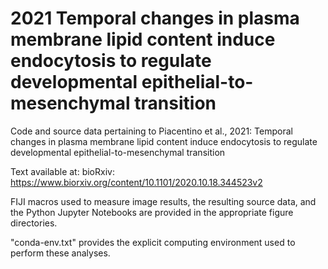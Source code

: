 # 2021 Temporal changes in plasma membrane lipid content induce endocytosis to regulate developmental epithelial-to-mesenchymal transition
Code and source data pertaining to Piacentino et al., 2021: Temporal changes in plasma membrane lipid content induce endocytosis to regulate developmental epithelial-to-mesenchymal transition

Text available at:
bioRxiv: https://www.biorxiv.org/content/10.1101/2020.10.18.344523v2

FIJI macros used to measure image results, the resulting source data, and the Python Jupyter Notebooks are provided in the appropriate figure directories.

"conda-env.txt" provides the explicit computing environment used to perform these analyses.
